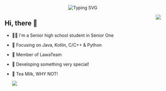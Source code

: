 <p align="center">
   <img src="https://readme-typing-svg.herokuapp.com?font=Fira+Code&pause=1000&width=435&lines=%E6%88%91%E5%8F%AB+SakuraTao%2C+%E6%A8%B1%E8%8A%B1%E7%9A%84Sakura%EF%BC%8C%E6%A1%83%E5%AD%90%E7%9A%84Tao" alt="Typing SVG" />
</p>

<img align="right" src="https://github-readme-stats.vercel.app/api?username=SakuraTao2007&show_icons=true&theme=radical" />

## Hi, there 👋

- 🧑‍🍼 I'm a Senior high school student in Senior One
- :orange_book: Focusing on Java, Kotlin, C/C++ & Python
- :hammer: Member of LawaTeam
- :ram: Developing something very special!
- 🥛 Tea Milk, WHY NOT!

  <img src="https://visitcount.itsvg.in/api?id=SakuraTao2007&label=Profile%20Views&color=1&icon=7&pretty=false" />
